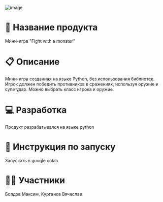 ![image](https://github.com/user-attachments/assets/7a80e155-9864-4da7-b1bb-cb84ed15eb39)
# 📌 Название продукта
Мини-игра "Fight with a monster"
# 📋 Описание
Мини-игра созданная на языке Python, без использования библиотек. Игрок должен победить противников в сражениях, используя оружие и супе удар. Можно выбрать класс игрока и оружие. 
# 💻 Разработка
Продукт разрабатывался на языке python
# 💬 Инструкция по запуску
Запускать в google colab
# 🙎‍♂️ Участники
Болдов Максим, Курганов Вячеслав


